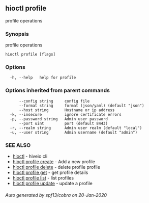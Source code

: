 ## hioctl profile

profile operations

### Synopsis

profile operations

```
hioctl profile [flags]
```

### Options

```
  -h, --help   help for profile
```

### Options inherited from parent commands

```
      --config string     config file
      --format string     format (json/yaml) (default "json")
      --host string       Hostname or ip address
  -k, --insecure          ignore certificate errors
  -p, --password string   Admin user password
      --port uint         port (default 8443)
  -r, --realm string      Admin user realm (default "local")
  -u, --user string       Admin username (default "admin")
```

### SEE ALSO

* [hioctl](hioctl.md)	 - hiveio cli
* [hioctl profile create](hioctl_profile_create.md)	 - Add a new profile
* [hioctl profile delete](hioctl_profile_delete.md)	 - delete profile profile
* [hioctl profile get](hioctl_profile_get.md)	 - get profile details
* [hioctl profile list](hioctl_profile_list.md)	 - list profiles
* [hioctl profile update](hioctl_profile_update.md)	 - update a profile

###### Auto generated by spf13/cobra on 20-Jan-2020
